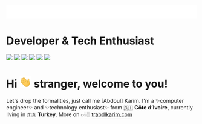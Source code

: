 <p align="left"><img alt="Welcome" src="https://raw.githubusercontent.com/trabdlkarim/trabdlkarim/master/assets/gifs/quote.gif"/></p>

#  Developer & Tech Enthusiast

[<img height="30" src="https://img.shields.io/badge/Twitter-%231DA1F2.svg?&style=for-the-badge&logo=twitter&logoColor=white" />][Twitter]
[<img height="30" src="https://img.shields.io/badge/Hashnode-%230077B5.svg?&style=for-the-badge&logo=Hashnode&logoColor=white"/>][Hashnode]
[<img height="30" src = "https://img.shields.io/badge/Mail-c14438?&style=for-the-badge&logo=gmail&logoColor=white"/>][Mail]
[<img height="30" src="https://img.shields.io/badge/Linkedin-blue.svg?&style=for-the-badge&logo=linkedin&logoColor=white" />][LinkedIn]
[<img height="30" src="https://img.shields.io/badge/Medium-000000.svg?&style=for-the-badge&logo=Medium&logoColor=white" />][Medium]
[<img height="30" src="https://img.shields.io/badge/Telegram-%231DA1F2.svg?&style=for-the-badge&logo=telegram&logoColor=white" />][Telegram]


# Hi <img src="https://raw.githubusercontent.com/trabdlkarim/trabdlkarim/master/assets/gifs/hi.gif" height="30" /> stranger, welcome to you!

Let's drop the formalities, just call me [Abdoul] Karim. I'm a ✨computer engineer✨ and :sparkles:technology enthusiast:sparkles: from 🇨🇮 **Côte d’Ivoire**, currently living in 🇹🇷 **Turkey**.
More on 👉🏼 <a href="https://www.trabdlkarim.com/" target="_blank">trabdlkarim.com</a>

[Twitter]: https://twitter.com/trabdlkarim
[Telegram]: https://t.me/trabdlkarim
[Hashnode]: https://blog.trabdlkarim.com
[Mail]: mailto:contact@trabdlkarim.com
[Linkedin]: https://www.linkedin.com/in/trabdlkarim/
[Medium]: https://medium.com/@trabdlkarim
[Dev]: https://dev.to/trabdlkarim
